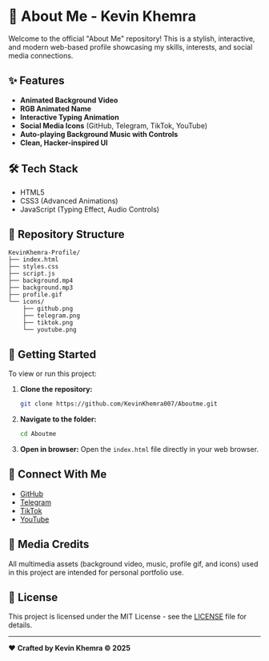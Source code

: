 # 🚀 About Me - Kevin Khemra

Welcome to the official "About Me" repository! This is a stylish, interactive, and modern web-based profile showcasing my skills, interests, and social media connections.

## ✨ Features
- **Animated Background Video**
- **RGB Animated Name**
- **Interactive Typing Animation**
- **Social Media Icons** (GitHub, Telegram, TikTok, YouTube)
- **Auto-playing Background Music with Controls**
- **Clean, Hacker-inspired UI**

## 🛠 Tech Stack
- HTML5
- CSS3 (Advanced Animations)
- JavaScript (Typing Effect, Audio Controls)

## 📁 Repository Structure
```
KevinKhemra-Profile/
├── index.html
├── styles.css
├── script.js
├── background.mp4
├── background.mp3
├── profile.gif
└── icons/
    ├── github.png
    ├── telegram.png
    ├── tiktok.png
    └── youtube.png
```

## 🚦 Getting Started

To view or run this project:

1. **Clone the repository:**
   ```bash
   git clone https://github.com/KevinKhemra007/Aboutme.git
   ```

2. **Navigate to the folder:**
   ```bash
   cd Aboutme
   ```

3. **Open in browser:**
   Open the `index.html` file directly in your web browser.

## 🔗 Connect With Me
- [GitHub](https://github.com/KevinKhemra007)
- [Telegram](https://t.me/hackisreal007)
- [TikTok](https://www.tiktok.com/@raatechofficial)
- [YouTube](https://youtube.com/)

## 🎵 Media Credits
All multimedia assets (background video, music, profile gif, and icons) used in this project are intended for personal portfolio use.

## 📜 License
This project is licensed under the MIT License - see the [LICENSE](LICENSE) file for details.

---

❤️ **Crafted by Kevin Khemra © 2025**

